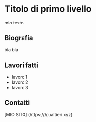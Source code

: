 # Titolo di primo livello

mio testo

## Biografia
bla bla

## Lavori fatti

- lavoro 1
- lavoro 2
- lavoro 3

## Contatti

[MIO SITO] (https:///gualtieri.xyz)
